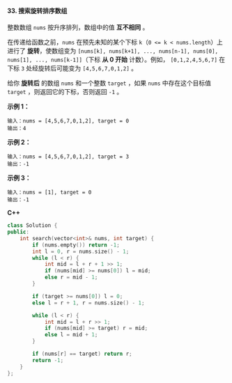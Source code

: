 #### 33. 搜索旋转排序数组

整数数组 `nums` 按升序排列，数组中的值 **互不相同** 。

在传递给函数之前，`nums` 在预先未知的某个下标 `k`（`0 <= k < nums.length`）上进行了 **旋转**，使数组变为 `[nums[k], nums[k+1], ..., nums[n-1], nums[0], nums[1], ..., nums[k-1]]`（下标 **从 0 开始** 计数）。例如， `[0,1,2,4,5,6,7]` 在下标 `3` 处经旋转后可能变为 `[4,5,6,7,0,1,2]` 。

给你 **旋转后** 的数组 `nums` 和一个整数 `target` ，如果 `nums` 中存在这个目标值 `target` ，则返回它的下标，否则返回 `-1` 。

**示例 1：**

```
输入：nums = [4,5,6,7,0,1,2], target = 0
输出：4
```

**示例 2：**

```
输入：nums = [4,5,6,7,0,1,2], target = 3
输出：-1
```

**示例 3：**

```
输入：nums = [1], target = 0
输出：-1
```

**C++**

```C++
class Solution {
public:
    int search(vector<int>& nums, int target) {
        if (nums.empty()) return -1;
        int l = 0, r = nums.size() - 1;
        while (l < r) {
            int mid = l + r + 1 >> 1;
            if (nums[mid] >= nums[0]) l = mid;
            else r = mid - 1;
        }

        if (target >= nums[0]) l = 0;
        else l = r + 1, r = nums.size() - 1;

        while (l < r) {
            int mid = l + r >> 1;
            if (nums[mid] >= target) r = mid;
            else l = mid + 1;
        }

        if (nums[r] == target) return r;
        return -1;
    }
};
```
